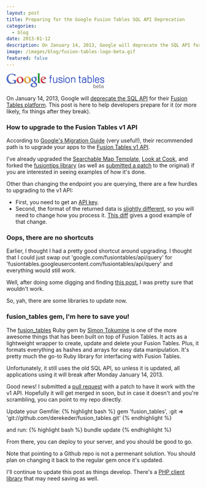 ```yaml
---
layout: post
title: Preparing for the Google Fusion Tables SQL API Deprecation
categories: 
  - blog
date: 2013-01-12
description: On January 14, 2013, Google will deprecate the SQL API for their Fusion Tables platform. This post is here to help developers prepare for it (or more likely, fix things after they break).
image: /images/blog/fusion-tables-logo-beta.gif
featured: false
---
```


<p><a href='https://developers.google.com/fusiontables/'><img class='img-thumbnail' src='/images/blog/fusion-tables-logo-beta.gif' title='Google Fusion Tables' alt='Google Fusion Tables'></a></p>
            
<p>On January 14, 2013, Google will <a href="https://developers.google.com/fusiontables/docs/developers_guide">deprecate the SQL API</a> for their <a href="https://developers.google.com/fusiontables/">Fusion Tables platform</a>. This post is here to help developers prepare for it (or more likely, fix things after they break).</p>

### How to upgrade to the Fusion Tables v1 API

According to [Google's Migration Guide](https://developers.google.com/fusiontables/docs/v1/migration_guide) (very useful!), their recommended path is to upgrade your apps to the [Fusion Tables v1 API](https://developers.google.com/fusiontables/docs/v1/getting_started). 

I've already upgraded the [Searchable Map Template](http://derekeder.com/searchable_map_template/), [Look at Cook](https://github.com/open-city/look-at-cook), and forked the [fusiontips library](https://github.com/derekeder/fusiontips) (as well as [submitted a patch](http://code.google.com/p/gmaps-utility-gis/issues/detail?id=12) to the original) if you are interested in seeing examples of how it's done. 

Other than changing the endpoint you are querying, there are a few hurdles to upgrading to the v1 API:

* First, you need to get an [API key](https://code.google.com/apis/console/). 
* Second, the format of the returned data is [slightly different](https://developers.google.com/fusiontables/docs/v1/using#queryData), so you will need to change how you process it. [This diff](https://github.com/derekeder/FusionTable-Map-Template-Heroku/commit/7e86b0bfba411584e0a305560d07444648835a0c) gives a good example of that change.

### Oops, there are no shortcuts

Earlier, I thought I had a pretty good shortcut around upgrading. I thought that I could just swap out 'google.com/fusiontables/api/query' for 'fusiontables.googleusercontent.com/fusiontables/api/query' and everything would still work.

Well, after doing some digging and finding [this post](https://groups.google.com/forum/?fromgroups=#!topic/fusion-tables-users-group/JlxS6ckszf4), I was pretty sure that wouldn't work. 

So, yah, there are some libraries to update now.

### fusion_tables gem, I'm here to save you!

The [fusion_tables](https://github.com/tokumine/fusion_tables) Ruby gem by [Simon Tokumine](https://twitter.com/tokumin) is one of the more awesome things that has been built on top of Fusion Tables. It acts as a lightweight wrapper to create, update and delete your Fusion Tables. Plus, it formats everything as hashes and arrays for easy data manipulation. It's pretty much the go-to Ruby library for interfacing with Fusion Tables.

Unfortunately, it still uses the old SQL API, so unless it is updated, all applications using it will break after Monday January 14, 2013. 

Good news! I submitted a [pull request](https://github.com/tokumine/fusion_tables/pull/21) with a patch to have it work with the v1 API. Hopefully it will get merged in soon, but in case it doesn't and you're scrambling, you can point to my repo directly.

Update your Gemfile:
{% highlight bash %}
gem 'fusion_tables', :git  => 'git://github.com/derekeder/fusion_tables.git'
{% endhighlight %}

and run:
{% highlight bash %}
bundle update
{% endhighlight %}

From there, you can deploy to your server, and you should be good to go. 

Note that pointing to a Github repo is not a permenant solution. You should plan on changing it back to the regular gem once it's updated.

I'll continue to update this post as things develop. There's a [PHP client library](http://code.google.com/p/fusion-tables-client-php/) that may need saving as well.